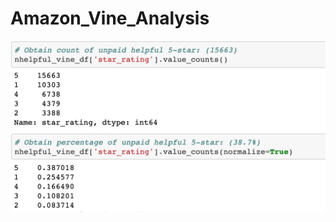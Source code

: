 # Amazon_Vine_Analysis

![](https://github.com/treywehr1/Amazon_Vine_Analysis/blob/main/resources/nhelpful_countAndpercent.png)

